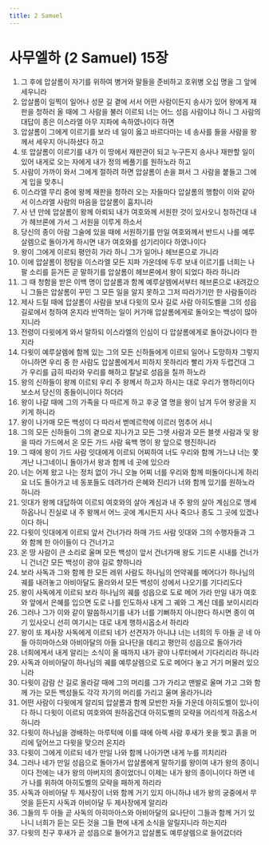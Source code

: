 ```yaml
---
title: 2 Samuel
---
```


# 사무엘하 (2 Samuel) 15장
1. 그 후에 압살롬이 자기를 위하여 병거와 말들을 준비하고 호위병 오십 명을 그 앞에 세우니라
1. 압살롬이 일찍이 일어나 성문 길 곁에 서서 어떤 사람이든지 송사가 있어 왕에게 재판을 청하러 올 때에 그 사람을 불러 이르되 너는 어느 성읍 사람이냐 하니 그 사람의 대답이 종은 이스라엘 아무 지파에 속하였나이다 하면
1. 압살롬이 그에게 이르기를 보라 네 일이 옳고 바르다마는 네 송사를 들을 사람을 왕께서 세우지 아니하셨다 하고
1. 또 압살롬이 이르기를 내가 이 땅에서 재판관이 되고 누구든지 송사나 재판할 일이 있어 내게로 오는 자에게 내가 정의 베풀기를 원하노라 하고
1. 사람이 가까이 와서 그에게 절하려 하면 압살롬이 손을 펴서 그 사람을 붙들고 그에게 입을 맞추니
1. 이스라엘 무리 중에 왕께 재판을 청하러 오는 자들마다 압살롬의 행함이 이와 같아서 이스라엘 사람의 마음을 압살롬이 훔치니라
1. 사 년 만에 압살롬이 왕께 아뢰되 내가 여호와께 서원한 것이 있사오니 청하건대 내가 헤브론에 가서 그 서원을 이루게 하소서
1. 당신의 종이 아람 그술에 있을 때에 서원하기를 만일 여호와께서 반드시 나를 예루살렘으로 돌아가게 하시면 내가 여호와를 섬기리이다 하였나이다
1. 왕이 그에게 이르되 평안히 가라 하니 그가 일어나 헤브론으로 가니라
1. 이에 압살롬이 정탐을 이스라엘 모든 지파 가운데에 두루 보내 이르기를 너희는 나팔 소리를 듣거든 곧 말하기를 압살롬이 헤브론에서 왕이 되었다 하라 하니라
1. 그 때 청함을 받은 이백 명이 압살롬과 함께 예루살렘에서부터 헤브론으로 내려갔으니 그들은 압살롬이 꾸민 그 모든 일을 알지 못하고 그저 따라가기만 한 사람들이라
1. 제사 드릴 때에 압살롬이 사람을 보내 다윗의 모사 길로 사람 아히도벨을 그의 성읍 길로에서 청하여 온지라 반역하는 일이 커가매 압살롬에게로 돌아오는 백성이 많아지니라
1. 전령이 다윗에게 와서 말하되 이스라엘의 인심이 다 압살롬에게로 돌아갔나이다 한지라
1. 다윗이 예루살렘에 함께 있는 그의 모든 신하들에게 이르되 일어나 도망하자 그렇지 아니하면 우리 중 한 사람도 압살롬에게서 피하지 못하리라 빨리 가자 두렵건대 그가 우리를 급히 따라와 우리를 해하고 칼날로 성읍을 칠까 하노라
1. 왕의 신하들이 왕께 이르되 우리 주 왕께서 하고자 하시는 대로 우리가 행하리이다 보소서 당신의 종들이니이다 하더라
1. 왕이 나갈 때에 그의 가족을 다 따르게 하고 후궁 열 명을 왕이 남겨 두어 왕궁을 지키게 하니라
1. 왕이 나가매 모든 백성이 다 따라서 벧메르학에 이르러 멈추어 서니
1. 그의 모든 신하들이 그의 곁으로 지나가고 모든 그렛 사람과 모든 블렛 사람과 및 왕을 따라 가드에서 온 모든 가드 사람 육백 명이 왕 앞으로 행진하니라
1. 그 때에 왕이 가드 사람 잇대에게 이르되 어찌하여 너도 우리와 함께 가느냐 너는 쫓겨난 나그네이니 돌아가서 왕과 함께 네 곳에 있으라
1. 너는 어제 왔고 나는 정처 없이 가니 오늘 어찌 너를 우리와 함께 떠돌아다니게 하리요 너도 돌아가고 네 동포들도 데려가라 은혜와 진리가 너와 함께 있기를 원하노라 하니라
1. 잇대가 왕께 대답하여 이르되 여호와의 살아 계심과 내 주 왕의 살아 계심으로 맹세하옵나니 진실로 내 주 왕께서 어느 곳에 계시든지 사나 죽으나 종도 그 곳에 있겠나이다 하니
1. 다윗이 잇대에게 이르되 앞서 건너가라 하매 가드 사람 잇대와 그의 수행자들과 그와 함께 한 아이들이 다 건너가고
1. 온 땅 사람이 큰 소리로 울며 모든 백성이 앞서 건너가매 왕도 기드론 시내를 건너가니 건너간 모든 백성이 광야 길로 향하니라
1. 보라 사독과 그와 함께 한 모든 레위 사람도 하나님의 언약궤를 메어다가 하나님의 궤를 내려놓고 아비아달도 올라와서 모든 백성이 성에서 나오기를 기다리도다
1. 왕이 사독에게 이르되 보라 하나님의 궤를 성읍으로 도로 메어 가라 만일 내가 여호와 앞에서 은혜를 입으면 도로 나를 인도하사 내게 그 궤와 그 계신 데를 보이시리라
1. 그러나 그가 이와 같이 말씀하시기를 내가 너를 기뻐하지 아니한다 하시면 종이 여기 있사오니 선히 여기시는 대로 내게 행하시옵소서 하리라
1. 왕이 또 제사장 사독에게 이르되 네가 선견자가 아니냐 너는 너희의 두 아들 곧 네 아들 아히마아스와 아비아달의 아들 요나단을 데리고 평안히 성읍으로 돌아가라
1. 너희에게서 내게 알리는 소식이 올 때까지 내가 광야 나루터에서 기다리리라 하니라
1. 사독과 아비아달이 하나님의 궤를 예루살렘으로 도로 메어다 놓고 거기 머물러 있으니라
1. 다윗이 감람 산 길로 올라갈 때에 그의 머리를 그가 가리고 맨발로 울며 가고 그와 함께 가는 모든 백성들도 각각 자기의 머리를 가리고 울며 올라가니라
1. 어떤 사람이 다윗에게 알리되 압살롬과 함께 모반한 자들 가운데 아히도벨이 있나이다 하니 다윗이 이르되 여호와여 원하옵건대 아히도벨의 모략을 어리석게 하옵소서 하니라
1. 다윗이 하나님을 경배하는 마루턱에 이를 때에 아렉 사람 후새가 옷을 찢고 흙을 머리에 덮어쓰고 다윗을 맞으러 온지라
1. 다윗이 그에게 이르되 네가 만일 나와 함께 나아가면 내게 누를 끼치리라
1. 그러나 네가 만일 성읍으로 돌아가서 압살롬에게 말하기를 왕이여 내가 왕의 종이니이다 전에는 내가 왕의 아버지의 종이었더니 이제는 내가 왕의 종이니이다 하면 네가 나를 위하여 아히도벨의 모략을 패하게 하리라
1. 사독과 아비아달 두 제사장이 너와 함께 거기 있지 아니하냐 네가 왕의 궁중에서 무엇을 듣든지 사독과 아비아달 두 제사장에게 알리라
1. 그들의 두 아들 곧 사독의 아히마아스와 아비아달의 요나단이 그들과 함께 거기 있나니 너희가 듣는 모든 것을 그들 편에 내게 소식을 알릴지니라 하는지라
1. 다윗의 친구 후새가 곧 성읍으로 들어가고 압살롬도 예루살렘으로 들어갔더라